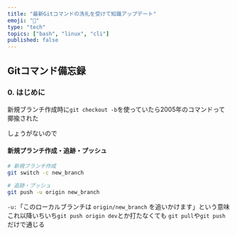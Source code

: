 ```yaml
---
title: "最新Gitコマンドの洗礼を受けて知識アップデート"
emoji: "🌱"
type: "tech"
topics: ["bash", "linux", "cli"]
published: false
---
```


## Gitコマンド備忘録

### 0. はじめに
新規ブランチ作成時に`git checkout -b`を使っていたら2005年のコマンドって揶揄された

しょうがないので

#### 新規プランチ作成・追跡・プッシュ

```bash
# 新規ブランチ作成
git switch -c new_branch

# 追跡・プッシュ
git push -u origin new_branch
```
`-u:`「このローカルブランチは `origin/new_branch` を追いかけます」という意味
これ以降いちいち`git push origin dev`とか打たなくても
`git pull`や`git push`だけで通じる
